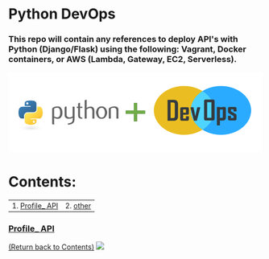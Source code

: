 # Python DevOps

### This repo will contain any references to deploy API's with Python (Django/Flask) using the following: Vagrant, Docker containers, or AWS (Lambda, Gateway, EC2, Serverless). 


![alt text](https://github.com/rchavezj/Pyhon_DevOps/blob/master/Images/Python_DevOps.PNG)


# Contents: 
|                        |                                          |
| ---------------------- | ---------------------------------------- |
| 1. [Profile_ API](#Profile-API)                         | 2. [other](#other) |


### [Profile_ API](01_Profile_Rest_API/#Profile_Rest_API)
[(Return back to Contents)](#Contents)
<img src="01_Linear_Algebra/linear_algebra.png" width="700">
